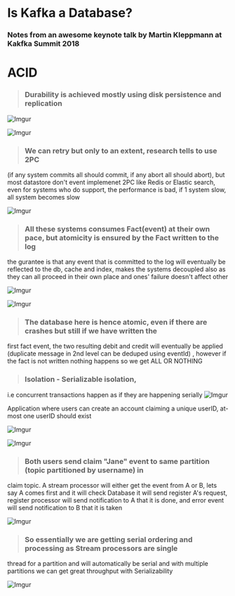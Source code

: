 # Is Kafka a Database?
### Notes from an awesome keynote talk by Martin Kleppmann at Kakfka Summit 2018

# ACID

> ### Durability is achieved mostly using disk persistence and replication

![Imgur](https://i.imgur.com/4CXCZaHl.jpg)

![Imgur](https://i.imgur.com/efkXedGl.jpg)

> ### We can retry but only to an extent, research tells to use 2PC
(if any system commits all should commit, if any abort all should abort), but most datastore don't event implemenet 2PC like 
Redis or Elastic search, even for systems who do support, the performance is bad, if 1 system slow, all system becomes slow

![Imgur](https://i.imgur.com/Cec2Z3vl.png)

> ### All these systems consumes Fact(event) at their own pace, but atomicity is ensured by the Fact written to the log
the gurantee is that any event that is committed to the log will eventually be reflected to the db, cache and index, makes the
systems decoupled also as they can all proceed in their own place and ones' failure doesn't affect other

![Imgur](https://i.imgur.com/l2Kbc8Fl.png)

![Imgur](https://i.imgur.com/fSJYSDMl.png)

> ### The database here is hence atomic, even if there are crashes but still if we have written the 
first fact event, the two resulting debit and credit will eventually be applied (duplicate message in 2nd level can be deduped using eventId)
, however if the fact is not written nothing happens so we get ALL OR NOTHING

> ### Isolation - Serializable isolation, 
i.e concurrent transactions happen as if they are happening serially
![Imgur](https://i.imgur.com/BtMZN0rl.png)

Application where users can create an account claiming a unique userID, at-most one userID should exist

![Imgur](https://i.imgur.com/ngQBfI8l.png)

![Imgur](https://i.imgur.com/hD5b3myl.png)

> ### Both users send claim "Jane" event to same partition (topic partitioned by username) in 
claim topic. A stream processor will either get the event from A or B, lets say A comes first and it will check Database it will 
send register A's request, register processor will send notification to A that it is done, and error event will send notification
to B that it is taken

![Imgur](https://i.imgur.com/x2viJQel.png)

> ### So essentially we are getting serial ordering and processing as Stream processors are single 
thread for a partition and will automatically be serial and with multiple partitions we can get great throughput with Serializability

![Imgur](https://i.imgur.com/Wfuz6BOl.png)
